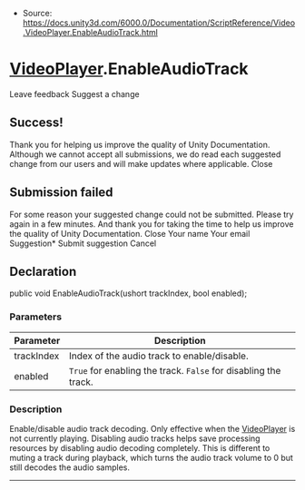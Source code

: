 * Source: https://docs.unity3d.com/6000.0/Documentation/ScriptReference/Video.VideoPlayer.EnableAudioTrack.html

#  [VideoPlayer](https://docs.unity3d.com/6000.0/Documentation/ScriptReference/Video.VideoPlayer.html).EnableAudioTrack
Leave feedback
Suggest a change
## Success!
Thank you for helping us improve the quality of Unity Documentation. Although we cannot accept all submissions, we do read each suggested change from our users and will make updates where applicable.
Close
## Submission failed
For some reason your suggested change could not be submitted. Please <a>try again</a> in a few minutes. And thank you for taking the time to help us improve the quality of Unity Documentation.
Close
Your name Your email Suggestion* Submit suggestion
Cancel
## Declaration
public void EnableAudioTrack(ushort trackIndex, bool enabled); 
### Parameters
Parameter | Description  
---|---  
trackIndex | Index of the audio track to enable/disable.  
enabled |  `True` for enabling the track. `False` for disabling the track.  
### Description
Enable/disable audio track decoding. Only effective when the [VideoPlayer](https://docs.unity3d.com/6000.0/Documentation/ScriptReference/Video.VideoPlayer.html) is not currently playing.
Disabling audio tracks helps save processing resources by disabling audio decoding completely. This is different to muting a track during playback, which turns the audio track volume to 0 but still decodes the audio samples.
* * *

